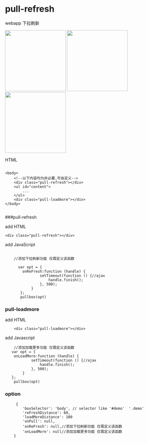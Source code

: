 # pull-refresh
webapp 下拉刷新


<img width="200" src="https://raw.githubusercontent.com/huaable/pull-refresh/master/Screenshot_2015-08-11-22-43-03.png"/>
<img width="200" src="https://raw.githubusercontent.com/huaable/pull-refresh/master/Screenshot_2015-08-11-22-43-13.png"/>
<img width="200" src="https://raw.githubusercontent.com/huaable/pull-refresh/master/Screenshot_2015-08-11-22-43-22.png"/>



HTML
```

<body>
    <!--以下内容均为非必要,可自定义-->
    <div class="pull-refresh"></div>
    <ul id="content">
        ...
    </ul>
    <div class="pull-loadmore"></div>
</body>


```
###pull-refresh

add HTML
```
<div class="pull-refresh"></div>
```
add JavaScript
```

    //添加下拉刷新功能 仅需定义该函数

      var opt = {
        onReFresh:function (handle) {
                setTimeout(function () {//ajax
                    handle.finish();
                }, 500);
            }
       };
       pullbox(opt)

```

### pull-loadmore

add HTML

```
    <div class="pull-loadmore"></div>

```

add Javascript
```
    //添加加载更多功能 仅需定义该函数
   var opt = {
    onLoadMore:function (handle) {
            setTimeout(function () {//ajax
                handle.finish();
            }, 500);
        }
   };
    pullbox(opt)
```

### option

```
     {
        'boxSelector': 'body', // selector like '#demo'  '.demo'
        'reFreshDistance': 60,
        'loadMoreDistance': 100
		'onPull': null,
		'onReFresh': null,//添加下拉刷新功能 仅需定义该函数
		'onLoadMore': null//添加加载更多功能 仅需定义该函数
	}

```
